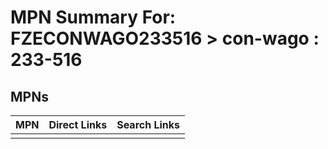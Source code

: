 



# MPN Summary For: FZECONWAGO233516 > con-wago : 233-516

## MPNs
  

|MPN|Direct Links|Search Links|
| :--- | :--- | :--- |
||||
